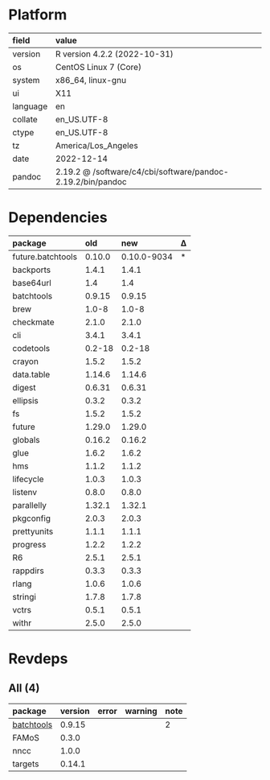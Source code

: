 # Platform

|field    |value                                                       |
|:--------|:-----------------------------------------------------------|
|version  |R version 4.2.2 (2022-10-31)                                |
|os       |CentOS Linux 7 (Core)                                       |
|system   |x86_64, linux-gnu                                           |
|ui       |X11                                                         |
|language |en                                                          |
|collate  |en_US.UTF-8                                                 |
|ctype    |en_US.UTF-8                                                 |
|tz       |America/Los_Angeles                                         |
|date     |2022-12-14                                                  |
|pandoc   |2.19.2 @ /software/c4/cbi/software/pandoc-2.19.2/bin/pandoc |

# Dependencies

|package           |old    |new         |Δ  |
|:-----------------|:------|:-----------|:--|
|future.batchtools |0.10.0 |0.10.0-9034 |*  |
|backports         |1.4.1  |1.4.1       |   |
|base64url         |1.4    |1.4         |   |
|batchtools        |0.9.15 |0.9.15      |   |
|brew              |1.0-8  |1.0-8       |   |
|checkmate         |2.1.0  |2.1.0       |   |
|cli               |3.4.1  |3.4.1       |   |
|codetools         |0.2-18 |0.2-18      |   |
|crayon            |1.5.2  |1.5.2       |   |
|data.table        |1.14.6 |1.14.6      |   |
|digest            |0.6.31 |0.6.31      |   |
|ellipsis          |0.3.2  |0.3.2       |   |
|fs                |1.5.2  |1.5.2       |   |
|future            |1.29.0 |1.29.0      |   |
|globals           |0.16.2 |0.16.2      |   |
|glue              |1.6.2  |1.6.2       |   |
|hms               |1.1.2  |1.1.2       |   |
|lifecycle         |1.0.3  |1.0.3       |   |
|listenv           |0.8.0  |0.8.0       |   |
|parallelly        |1.32.1 |1.32.1      |   |
|pkgconfig         |2.0.3  |2.0.3       |   |
|prettyunits       |1.1.1  |1.1.1       |   |
|progress          |1.2.2  |1.2.2       |   |
|R6                |2.5.1  |2.5.1       |   |
|rappdirs          |0.3.3  |0.3.3       |   |
|rlang             |1.0.6  |1.0.6       |   |
|stringi           |1.7.8  |1.7.8       |   |
|vctrs             |0.5.1  |0.5.1       |   |
|withr             |2.5.0  |2.5.0       |   |

# Revdeps

## All (4)

|package    |version |error |warning |note |
|:----------|:-------|:-----|:-------|:----|
|[batchtools](problems.md#batchtools)|0.9.15  |      |        |2    |
|FAMoS      |0.3.0   |      |        |     |
|nncc       |1.0.0   |      |        |     |
|targets    |0.14.1  |      |        |     |


